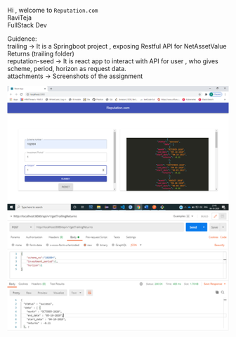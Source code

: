 Hi , welcome to `Reputation.com`  
RaviTeja  
FullStack Dev  

Guidence:  
trailing -> It is a Springboot project , exposing Restful API for NetAssetValue Returns (trailing folder)  
reputation-seed -> It is react app to interact with API for user , who gives scheme, period, horizon as request data.  
attachments -> Screenshots of the assignment  


![alt text](https://github.com/Raviezz/reputation-assignment/blob/master/attachments/react_reputation_api.png?raw=true)
![alt text](https://github.com/Raviezz/reputation-assignment/blob/master/attachments/postman_reputation_api.PNG?raw=true)

